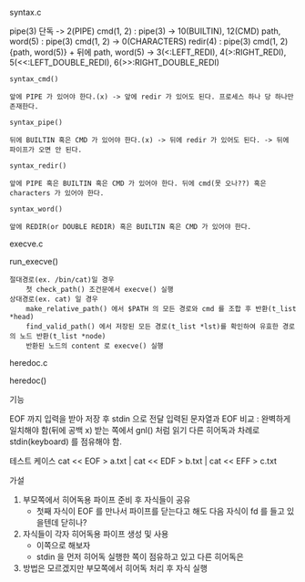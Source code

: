 syntax.c

pipe(3) 단독 -> 2(PIPE)
cmd(1, 2) : pipe(3) -> 10(BUILTIN), 12(CMD)
path, word(5) : pipe(3) cmd(1, 2) -> 0(CHARACTERS)
redir(4) : pipe(3) cmd(1, 2) {path, word(5)} + 뒤에 path, word(5) -> 3(<:LEFT_REDI), 4(>:RIGHT_REDI), 5(<<:LEFT_DOUBLE_REDI), 6(>>:RIGHT_DOUBLE_REDI)

	syntax_cmd()

	앞에 PIPE 가 있어야 한다.(x) -> 앞에 redir 가 있어도 된다. 프로세스 하나 당 하나만 존재한다.

	syntax_pipe()

	뒤에 BUILTIN 혹은 CMD 가 있어야 한다.(x) -> 뒤에 redir 가 있어도 된다. -> 뒤에 파이프가 오면 안 된다.

	syntax_redir()

	앞에 PIPE 혹은 BUILTIN 혹은 CMD 가 있어야 한다. 뒤에 cmd(못 오나??) 혹은 characters 가 있어야 한다.

	syntax_word()

	앞에 REDIR(or DOUBLE REDIR) 혹은 BUILTIN 혹은 CMD 가 있어야 한다.

execve.c

run_execve()

	절대경로(ex. /bin/cat)일 경우
		첫 check_path() 조건문에서 execve() 실행
	상대경로(ex. cat) 일 경우
		make_relative_path() 에서 $PATH 의 모든 경로와 cmd 를 조합 후 반환(t_list *head)
		find_valid_path() 에서 저장된 모든 경로(t_list *lst)를 확인하여 유효한 경로의 노드 반환(t_list *node)
		반환된 노드의 content 로 execve() 실행

heredoc.c

heredoc()

기능

EOF 까지 입력을 받아 저장 후 stdin 으로 전달
	입력된 문자열과 EOF 비교 : 완벽하게 일치해야 함(뒤에 공백 x)
	받는 쪽에서 gnl() 처럼 읽기
다른 히어독과 차례로 stdin(keyboard) 를 점유해야 함.

테스트 케이스
cat << EOF > a.txt | cat << EDF > b.txt | cat << EFF > c.txt

가설
1. 부모쪽에서 히어독용 파이프 준비 후 자식들이 공유
	* 첫째 자식이 EOF 를 만나서 파이프를 닫는다고 해도 다음 자식이 fd 를 들고 있을텐데 닫히나?
2. 자식들이 각자 히어독용 파이프 생성 및 사용
	* 이쪽으로 해보자
	* stdin 을 먼저 히어독 실행한 쪽이 점유하고 있고 다른 히어독은
3. 방법은 모르겠지만 부모쪽에서 히어독 처리 후 자식 실행
